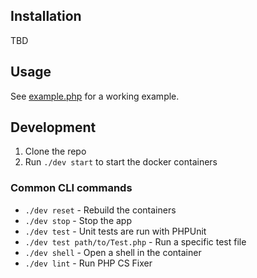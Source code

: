## Installation

TBD

## Usage

See [example.php](./example.php) for a working example.

## Development

1. Clone the repo
2. Run `./dev start` to start the docker containers

### Common CLI commands

- `./dev reset` - Rebuild the containers
- `./dev stop` - Stop the app
- `./dev test` - Unit tests are run with PHPUnit
- `./dev test path/to/Test.php` - Run a specific test file
- `./dev shell` - Open a shell in the container
- `./dev lint` - Run PHP CS Fixer
